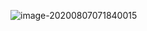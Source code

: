 ![image-20200807071840015](C:\Users\Administrator\AppData\Roaming\Typora\typora-user-images\image-20200807071840015.png)